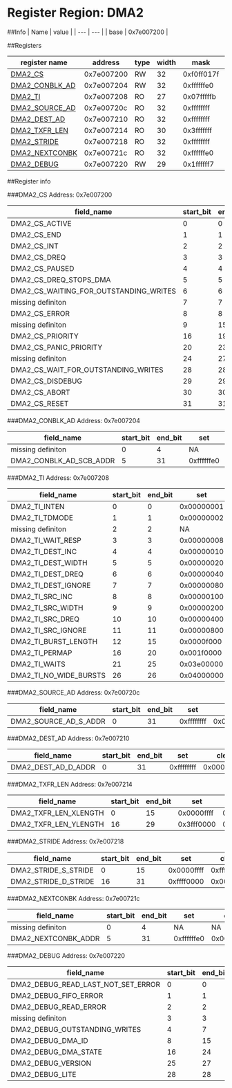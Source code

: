 # Register Region: DMA2


##Info
| Name | value |
| --- | --- |
| base | 0x7e007200 |

##Registers

| register name | address | type | width | mask | reset |
| --- | --- | --- | --- | --- | --- |
| [DMA2_CS](#dma2_cs) | 0x7e007200 | RW | 32 | 0xf0ff017f | 0000000000 |
| [DMA2_CONBLK_AD](#dma2_conblk_ad) | 0x7e007204 | RW | 32 | 0xffffffe0 | 0000000000 |
| [DMA2_TI](#dma2_ti) | 0x7e007208 | RO | 27 | 0x07fffffb |  |
| [DMA2_SOURCE_AD](#dma2_source_ad) | 0x7e00720c | RO | 32 | 0xffffffff |  |
| [DMA2_DEST_AD](#dma2_dest_ad) | 0x7e007210 | RO | 32 | 0xffffffff |  |
| [DMA2_TXFR_LEN](#dma2_txfr_len) | 0x7e007214 | RO | 30 | 0x3fffffff |  |
| [DMA2_STRIDE](#dma2_stride) | 0x7e007218 | RO | 32 | 0xffffffff |  |
| [DMA2_NEXTCONBK](#dma2_nextconbk) | 0x7e00721c | RO | 32 | 0xffffffe0 |  |
| [DMA2_DEBUG](#dma2_debug) | 0x7e007220 | RW | 29 | 0x1ffffff7 | 0000000000 |

##Register info


###DMA2_CS
 Address: 0x7e007200

| field_name | start_bit | end_bit | set | clear | reset |
| --- | --- | --- | --- | --- | --- |
| DMA2_CS_ACTIVE | 0 | 0 | 0x00000001 | 0xfffffffe | 0x0 |
| DMA2_CS_END | 1 | 1 | 0x00000002 | 0xfffffffd | 0x0 |
| DMA2_CS_INT | 2 | 2 | 0x00000004 | 0xfffffffb | 0x0 |
| DMA2_CS_DREQ | 3 | 3 | 0x00000008 | 0xfffffff7 | 0x0 |
| DMA2_CS_PAUSED | 4 | 4 | 0x00000010 | 0xffffffef | 0x0 |
| DMA2_CS_DREQ_STOPS_DMA | 5 | 5 | 0x00000020 | 0xffffffdf | 0x0 |
| DMA2_CS_WAITING_FOR_OUTSTANDING_WRITES | 6 | 6 | 0x00000040 | 0xffffffbf | 0x0 |
| missing definiton | 7 | 7 | NA | NA | NA |
| DMA2_CS_ERROR | 8 | 8 | 0x00000100 | 0xfffffeff | 0x0 |
| missing definiton | 9 | 15 | NA | NA | NA |
| DMA2_CS_PRIORITY | 16 | 19 | 0x000f0000 | 0xfff0ffff | 0x0 |
| DMA2_CS_PANIC_PRIORITY | 20 | 23 | 0x00f00000 | 0xff0fffff | 0x0 |
| missing definiton | 24 | 27 | NA | NA | NA |
| DMA2_CS_WAIT_FOR_OUTSTANDING_WRITES | 28 | 28 | 0x10000000 | 0xefffffff | 0x0 |
| DMA2_CS_DISDEBUG | 29 | 29 | 0x20000000 | 0xdfffffff | 0x0 |
| DMA2_CS_ABORT | 30 | 30 | 0x40000000 | 0xbfffffff | 0x0 |
| DMA2_CS_RESET | 31 | 31 | 0x80000000 | 0x7fffffff | 0x0 |

###DMA2_CONBLK_AD
 Address: 0x7e007204

| field_name | start_bit | end_bit | set | clear | reset |
| --- | --- | --- | --- | --- | --- |
| missing definiton | 0 | 4 | NA | NA | NA |
| DMA2_CONBLK_AD_SCB_ADDR | 5 | 31 | 0xffffffe0 | 0x0000001f | 0x0 |

###DMA2_TI
 Address: 0x7e007208

| field_name | start_bit | end_bit | set | clear | reset |
| --- | --- | --- | --- | --- | --- |
| DMA2_TI_INTEN | 0 | 0 | 0x00000001 | 0xfffffffe |  |
| DMA2_TI_TDMODE | 1 | 1 | 0x00000002 | 0xfffffffd |  |
| missing definiton | 2 | 2 | NA | NA | NA |
| DMA2_TI_WAIT_RESP | 3 | 3 | 0x00000008 | 0xfffffff7 |  |
| DMA2_TI_DEST_INC | 4 | 4 | 0x00000010 | 0xffffffef |  |
| DMA2_TI_DEST_WIDTH | 5 | 5 | 0x00000020 | 0xffffffdf |  |
| DMA2_TI_DEST_DREQ | 6 | 6 | 0x00000040 | 0xffffffbf |  |
| DMA2_TI_DEST_IGNORE | 7 | 7 | 0x00000080 | 0xffffff7f |  |
| DMA2_TI_SRC_INC | 8 | 8 | 0x00000100 | 0xfffffeff |  |
| DMA2_TI_SRC_WIDTH | 9 | 9 | 0x00000200 | 0xfffffdff |  |
| DMA2_TI_SRC_DREQ | 10 | 10 | 0x00000400 | 0xfffffbff |  |
| DMA2_TI_SRC_IGNORE | 11 | 11 | 0x00000800 | 0xfffff7ff |  |
| DMA2_TI_BURST_LENGTH | 12 | 15 | 0x0000f000 | 0xffff0fff |  |
| DMA2_TI_PERMAP | 16 | 20 | 0x001f0000 | 0xffe0ffff |  |
| DMA2_TI_WAITS | 21 | 25 | 0x03e00000 | 0xfc1fffff |  |
| DMA2_TI_NO_WIDE_BURSTS | 26 | 26 | 0x04000000 | 0xfbffffff |  |

###DMA2_SOURCE_AD
 Address: 0x7e00720c

| field_name | start_bit | end_bit | set | clear | reset |
| --- | --- | --- | --- | --- | --- |
| DMA2_SOURCE_AD_S_ADDR | 0 | 31 | 0xffffffff | 0x00000000 |  |

###DMA2_DEST_AD
 Address: 0x7e007210

| field_name | start_bit | end_bit | set | clear | reset |
| --- | --- | --- | --- | --- | --- |
| DMA2_DEST_AD_D_ADDR | 0 | 31 | 0xffffffff | 0x00000000 |  |

###DMA2_TXFR_LEN
 Address: 0x7e007214

| field_name | start_bit | end_bit | set | clear | reset |
| --- | --- | --- | --- | --- | --- |
| DMA2_TXFR_LEN_XLENGTH | 0 | 15 | 0x0000ffff | 0xffff0000 |  |
| DMA2_TXFR_LEN_YLENGTH | 16 | 29 | 0x3fff0000 | 0xc000ffff |  |

###DMA2_STRIDE
 Address: 0x7e007218

| field_name | start_bit | end_bit | set | clear | reset |
| --- | --- | --- | --- | --- | --- |
| DMA2_STRIDE_S_STRIDE | 0 | 15 | 0x0000ffff | 0xffff0000 |  |
| DMA2_STRIDE_D_STRIDE | 16 | 31 | 0xffff0000 | 0x0000ffff |  |

###DMA2_NEXTCONBK
 Address: 0x7e00721c

| field_name | start_bit | end_bit | set | clear | reset |
| --- | --- | --- | --- | --- | --- |
| missing definiton | 0 | 4 | NA | NA | NA |
| DMA2_NEXTCONBK_ADDR | 5 | 31 | 0xffffffe0 | 0x0000001f |  |

###DMA2_DEBUG
 Address: 0x7e007220

| field_name | start_bit | end_bit | set | clear | reset |
| --- | --- | --- | --- | --- | --- |
| DMA2_DEBUG_READ_LAST_NOT_SET_ERROR | 0 | 0 | 0x00000001 | 0xfffffffe | 0x0 |
| DMA2_DEBUG_FIFO_ERROR | 1 | 1 | 0x00000002 | 0xfffffffd | 0x0 |
| DMA2_DEBUG_READ_ERROR | 2 | 2 | 0x00000004 | 0xfffffffb | 0x0 |
| missing definiton | 3 | 3 | NA | NA | NA |
| DMA2_DEBUG_OUTSTANDING_WRITES | 4 | 7 | 0x000000f0 | 0xffffff0f | 0x0 |
| DMA2_DEBUG_DMA_ID | 8 | 15 | 0x0000ff00 | 0xffff00ff | 0x0 |
| DMA2_DEBUG_DMA_STATE | 16 | 24 | 0x01ff0000 | 0xfe00ffff | 0x0 |
| DMA2_DEBUG_VERSION | 25 | 27 | 0x0e000000 | 0xf1ffffff | 0x0 |
| DMA2_DEBUG_LITE | 28 | 28 | 0x10000000 | 0xefffffff | 0x0 |
